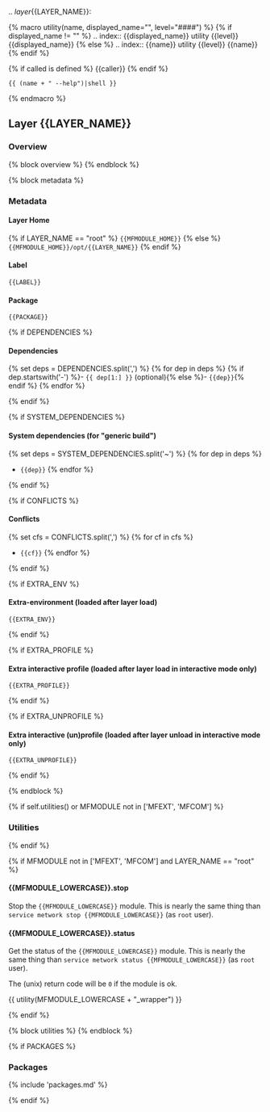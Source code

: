 .. _layer_{{LAYER_NAME}}:

{% macro utility(name, displayed_name="", level="####") %}
{% if displayed_name != "" %}
.. index:: {{displayed_name}} utility
{{level}} {{displayed_name}}
{% else %}
.. index:: {{name}} utility
{{level}} {{name}}
{% endif %}

{% if called is defined %}
{{caller}}
{% endif %}

```console
{{ (name + " --help")|shell }}
```
{% endmacro %}

## Layer {{LAYER_NAME}}

### Overview

{% block overview %}
{% endblock %}

{% block metadata %}
### Metadata

#### Layer Home

{% if LAYER_NAME == "root" %}
`{{MFMODULE_HOME}}`
{% else %}
`{{MFMODULE_HOME}}/opt/{{LAYER_NAME}}`
{% endif %}

#### Label

`{{LABEL}}`

#### Package

`{{PACKAGE}}`

{% if DEPENDENCIES %}

#### Dependencies

{% set deps = DEPENDENCIES.split(',') %}
{% for dep in deps %}
{% if dep.startswith('-') %}- `{{ dep[1:] }}` (optional){% else %}- `{{dep}}`{% endif %}
{% endfor %}

{% endif %}

{% if SYSTEM_DEPENDENCIES %}
#### System dependencies (for "generic build")

{% set deps = SYSTEM_DEPENDENCIES.split('~') %}
{% for dep in deps %}
- `{{dep}}`
{% endfor %}

{% endif %}

{% if CONFLICTS %}

#### Conflicts

{% set cfs = CONFLICTS.split(',') %}
{% for cf in cfs %}
- `{{cf}}`
{% endfor %}

{% endif %}

{% if EXTRA_ENV %}

#### Extra-environment (loaded after layer load)

```
{{EXTRA_ENV}}
```

{% endif %}

{% if EXTRA_PROFILE %}

#### Extra interactive profile (loaded after layer load in interactive mode only)

```
{{EXTRA_PROFILE}}
```

{% endif %}

{% if EXTRA_UNPROFILE %}

#### Extra interactive (un)profile (loaded after layer unload in interactive mode only)

```
{{EXTRA_UNPROFILE}}
```

{% endif %}

{% endblock %}

{% if self.utilities() or MFMODULE not in ['MFEXT', 'MFCOM'] %}
### Utilities
{% endif %}

{% if MFMODULE not in ['MFEXT', 'MFCOM'] and LAYER_NAME == "root" %}

#### {{MFMODULE_LOWERCASE}}.stop

Stop the `{{MFMODULE_LOWERCASE}}` module. This is nearly
the same thing than `service metwork stop {{MFMODULE_LOWERCASE}}` (as `root` user).

#### {{MFMODULE_LOWERCASE}}.status

Get the status of the `{{MFMODULE_LOWERCASE}}` module. This is nearly
the same thing than `service metwork status {{MFMODULE_LOWERCASE}}` (as `root` user).

The (unix) return code will be `0` if the module is ok.

{{ utility(MFMODULE_LOWERCASE + "_wrapper") }}

{% endif %}

{% block utilities %}
{% endblock %}

{% if PACKAGES %}

### Packages

{% include 'packages.md' %}

{% endif %}
